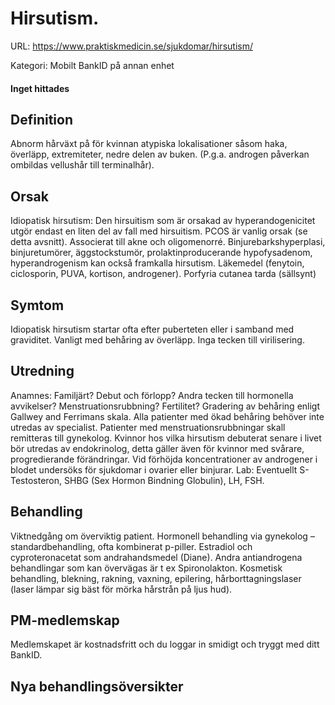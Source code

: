 # Hirsutism.

URL: https://www.praktiskmedicin.se/sjukdomar/hirsutism/



Kategori: Mobilt BankID på annan enhet

#### Inget hittades

## Definition

Abnorm hårväxt på för kvinnan atypiska lokalisationer såsom haka, överläpp, extremiteter, nedre delen av buken. (P.g.a. androgen påverkan ombildas vellushår till terminalhår).

## Orsak

Idiopatisk hirsutism: Den hirsuitism som är orsakad av hyperandogenicitet utgör endast en liten del av fall med hirsuitism.
PCOS är vanlig orsak (se detta avsnitt). Associerat till akne och oligomenorré.
Binjurebarkshyperplasi, binjuretumörer, äggstockstumör, prolaktinproducerande hypofysadenom, hyperandrogenism kan också framkalla hirsutism.
Läkemedel (fenytoin, ciclosporin, PUVA, kortison, androgener).
Porfyria cutanea tarda (sällsynt)

## Symtom

Idiopatisk hirsutism startar ofta efter puberteten eller i samband med graviditet. Vanligt med behåring av överläpp. Inga tecken till virilisering.

## Utredning

Anamnes: Familjärt? Debut och förlopp? Andra tecken till hormonella avvikelser? Menstruationsrubbning? Fertilitet? Gradering av behåring enligt Gallwey and Ferrimans skala. Alla patienter med ökad behåring behöver inte utredas av specialist. Patienter med menstruationsrubbningar skall remitteras till gynekolog. Kvinnor hos vilka hirsutism debuterat senare i livet bör utredas av endokrinolog, detta gäller även för kvinnor med svårare, progredierande förändringar. Vid förhöjda koncentrationer av androgener i blodet undersöks för sjukdomar i ovarier eller binjurar.
Lab: Eventuellt S-Testosteron, SHBG (Sex Hormon Bindning Globulin), LH, FSH.

## Behandling

Viktnedgång om överviktig patient. Hormonell behandling via gynekolog – standardbehandling, ofta kombinerat p-piller. Estradiol och cyproteronacetat som andrahandsmedel (Diane). Andra antiandrogena behandlingar som kan övervägas är t ex Spironolakton. Kosmetisk behandling, blekning, rakning, vaxning, epilering, hårborttagningslaser (laser lämpar sig bäst för mörka hårstrån på ljus hud).

## PM-medlemskap

Medlemskapet är kostnadsfritt och du loggar in smidigt och tryggt med ditt BankID.

## Nya behandlingsöversikter

